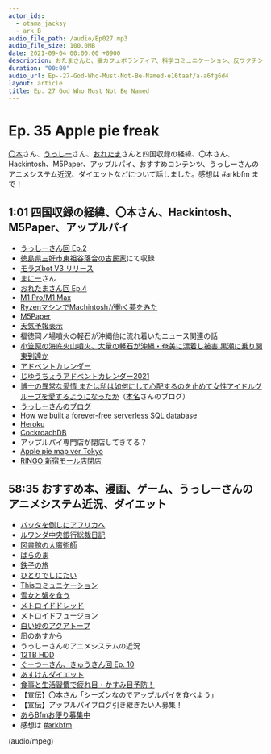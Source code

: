 ```yaml
---
actor_ids:
  - otama_jacksy
  - ark_B
audio_file_path: /audio/Ep027.mp3
audio_file_size: 100.0MB
date: 2021-09-04 00:00:00 +0900
description: おたまさんと、猫カフェボランティア、科学コミュニケーション、反ワクチン監視、ドラえもん、絶滅動物は蘇らせるべきか、ミッドサマー、保護猫のススメなどについて話しました。
duration: "00:00"
audio_url: Ep--27-God-Who-Must-Not-Be-Named-e16taaf/a-a6fg6d4
layout: article
title: Ep. 27 God Who Must Not Be Named
---
```


# Ep. 35 Apple pie freak

[〇本](https://twitter.com/yjmtsmt)さん、[うっしー](https://twitter.com/MasashiU)さん、[おれたま](https://twitter.com/AHA_oretama)さんと四国収録の経緯、〇本さん、Hackintosh、M5Paper、アップルパイ、おすすめコンテンツ、うっしーさんのアニメシステム近況、ダイエットなどについて話しました。感想は #arkbfm まで！

## 1:01 四国収録の経緯、〇本さん、Hackintosh、M5Paper、アップルパイ

* [うっしーさん回 Ep.2](https://anchor.fm/arkbfm/episodes/Ep--2-Celebrating-100TB-of-Animation-Data-ejsjfj)
* [徳島県三好市東祖谷落合の古民家](http://tougenkyo-iya.jp/index.html)にて収録
* [モラズbot V3 リリース](https://note.com/arkb/n/n4d159d8d175b)
* [まにー](https://twitter.com/maraky99)さん
* [おれたまさん回 Ep.4](https://anchor.fm/arkbfm/episodes/Ep--4-Dream-of-Hackintosh-elsc8k)
* [M1 Pro/M1 Max](https://www.apple.com/jp/newsroom/2021/10/introducing-m1-pro-and-m1-max-the-most-powerful-chips-apple-has-ever-built/)
* [RyzenマシンでMachintoshが動く夢をみた](https://ta2mo.github.io/post/2020-04-21-ryzentosh-dream/)
* [M5Paper](https://www.switch-science.com/catalog/6749/)
* [天気予報表示](https://github.com/aha-oretama/m5paper_weather_display)
* 福徳岡ノ場噴火の軽石が沖縄他に流れ着いたニュース関連の話
* [小笠原の海底火山噴火、大量の軽石が沖縄・奄美に漂着し被害 黒潮に乗り関東到達か](https://scienceportal.jst.go.jp/gateway/clip/20211105_g01/)
* [アドベントカレンダー](https://ja.wikipedia.org/wiki/%E3%82%A2%E3%83%89%E3%83%99%E3%83%B3%E3%83%88%E3%82%AB%E3%83%AC%E3%83%B3%E3%83%80%E3%83%BC)
* [じゆうちょうアドベントカレンダー2021](https://adventar.org/calendars/6310)
* [博士の異常な愛情 または私は如何にして心配するのを止めて女性アイドルグループを愛するようになったか](https://syu-ya.hatenablog.com/entry/2020/12/24/084639)（[本名](https://twitter.com/syu_ya)さんのブログ）
* [うっしーさんのブログ](https://masa-n.hatenablog.com/)
* [How we built a forever-free serverless SQL database](https://www.cockroachlabs.com/blog/how-we-built-cockroachdb-serverless/)
* [Heroku](https://jp.heroku.com/)
* [CockroachDB](https://www.cockroachlabs.com/docs/)
* アップルパイ専門店が閉店してきてる？
* [Apple pie map ver Tokyo](https://note.com/yjmtsmt/n/ncf8222a926e5)
* [RINGO 新宿モール店閉店](https://ringo-applepie.com/shop/keio-mall-shinjuku/)

## 58:35 おすすめ本、漫画、ゲーム、うっしーさんのアニメシステム近況、ダイエット

* [バッタを倒しにアフリカへ](https://amzn.to/31FhyuX)
* [ルワンダ中央銀行総裁日記](https://amzn.to/30a8Sw1)
* [図書館の大魔術師](https://amzn.to/3BXeeHL)
* [ぱらのま](https://amzn.to/3GYjm2h)
* [鉄子の旅](https://amzn.to/3EVKvRo)
* [ひとりでしにたい](https://amzn.to/3CSEzbt)
* [Thisコミュニケーション](https://amzn.to/3odGqBG)
* [雪女と蟹を食う](https://amzn.to/3qgW5CK)
* [メトロイドドレッド](https://amzn.to/2YoFRvL)
* [メトロイドフュージョン](https://metroid.fandom.com/ja/wiki/%E3%83%A1%E3%83%88%E3%83%AD%E3%82%A4%E3%83%89_%E3%83%95%E3%83%A5%E3%83%BC%E3%82%B8%E3%83%A7%E3%83%B3)
* [白い砂のアクアトープ](https://aquatope-anime.com/)
* [凪のあすから](http://nagiasu.jp/)
* うっしーさんのアニメシステムの近況
* [12TB HDD](https://amzn.to/3mQaPX2)
* [ぐーつーさん、きゅうさん回 Ep. 10](https://anchor.fm/arkbfm/episodes/Ep--10-go_o2-Travel-eo0qsk)
* [あすけんダイエット](https://www.asken.jp/)
* [食事と生活習慣で疲れ目・かすみ目予防！](https://www.kyoukaikenpo.or.jp/g5/cat510/h26/260501/)
* 【宣伝】〇本さん「シーズンなのでアップルパイを食べよう」
* 【宣伝】アップルパイブログ引き継ぎたい人募集！
* [あらBfmお便り募集中](https://twitter.com/arkbfm/status/1341090549177012225?s=20)
* 感想は [#arkbfm](https://paper.dropbox.com/?q=%23arkbfm)

(audio/mpeg)
